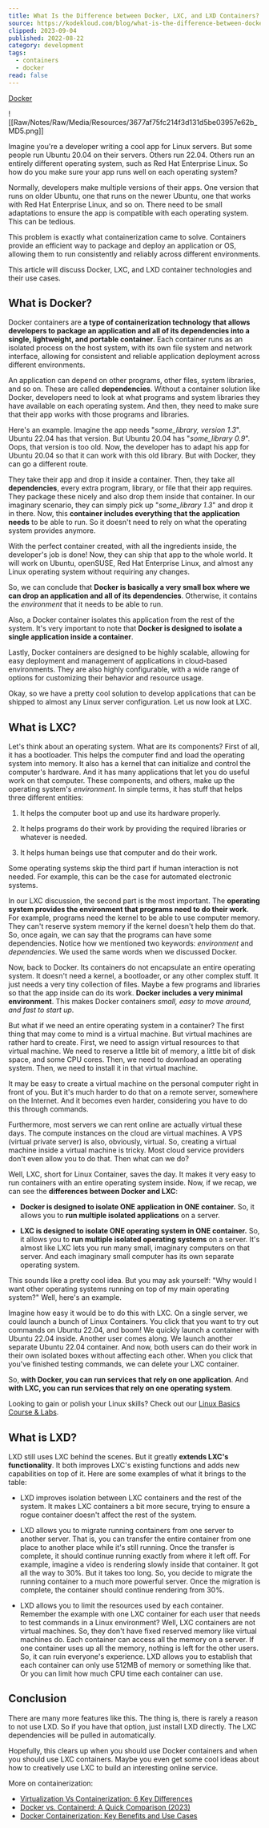 ```yaml
---
title: What Is the Difference between Docker, LXC, and LXD Containers?
source: https://kodekloud.com/blog/what-is-the-difference-between-docker-lxc-and-lxd-containers/#
clipped: 2023-09-04
published: 2022-08-22
category: development
tags:
  - containers
  - docker
read: false
---
```


[Docker](https://kodekloud.com/blog/tag/docker/)

![[Raw/Notes/Raw/Media/Resources/3677af75fc214f3d131d5be03957e62b_MD5.png]]

Imagine you're a developer writing a cool app for Linux servers. But some people run Ubuntu 20.04 on their servers. Others run 22.04. Others run an entirely different operating system, such as Red Hat Enterprise Linux. So how do you make sure your app runs well on each operating system?

Normally, developers make multiple versions of their apps. One version that runs on older Ubuntu, one that runs on the newer Ubuntu, one that works with Red Hat Enterprise Linux, and so on. There need to be small adaptations to ensure the app is compatible with each operating system. This can be tedious.

This problem is exactly what containerization came to solve. Containers provide an efficient way to package and deploy an application or OS, allowing them to run consistently and reliably across different environments.

This article will discuss Docker, LXC, and LXD container technologies and their use cases.

## What is Docker?

Docker containers are **a type of containerization technology that allows developers to package an application and all of its dependencies into a single, lightweight, and portable container**. Each container runs as an isolated process on the host system, with its own file system and network interface, allowing for consistent and reliable application deployment across different environments.


An application can depend on other programs, other files, system libraries, and so on. These are called **dependencies**. Without a container solution like Docker, developers need to look at what programs and system libraries they have available on each operating system. And then, they need to make sure that their app works with those programs and libraries.

Here's an example. Imagine the app needs "*some\_library, version 1.3*". Ubuntu 22.04 has that version. But Ubuntu 20.04 has "*some\_library 0.9*". Oops, that version is too old. Now, the developer has to adapt his app for Ubuntu 20.04 so that it can work with this old library. But with Docker, they can go a different route.

They take their app and drop it inside a container. Then, they take all **dependencies**, every extra program, library, or file that their app requires. They package these nicely and also drop them inside that container. In our imaginary scenario, they can simply pick up "*some\_library 1.3*" and drop it in there. Now, this **container includes everything that the application needs** to be able to run. So it doesn't need to rely on what the operating system provides anymore.

With the perfect container created, with all the ingredients inside, the developer's job is done! Now, they can ship that app to the whole world. It will work on Ubuntu, openSUSE, Red Hat Enterprise Linux, and almost any Linux operating system without requiring any changes.

So, we can conclude that **Docker is basically a very small box where we can drop an application and all of its dependencies**. Otherwise, it contains the *environment* that it needs to be able to run.

Also, a Docker container isolates this application from the rest of the system. It's very important to note that **Docker is designed to isolate a single application inside a container**.

Lastly, Docker containers are designed to be highly scalable, allowing for easy deployment and management of applications in cloud-based environments. They are also highly configurable, with a wide range of options for customizing their behavior and resource usage.

Okay, so we have a pretty cool solution to develop applications that can be shipped to almost any Linux server configuration. Let us now look at LXC.

## What is LXC?

Let's think about an operating system. What are its components? First of all, it has a bootloader. This helps the computer find and load the operating system into memory. It also has a kernel that can initialize and control the computer's hardware. And it has many applications that let you do useful work on that computer. These components, and others, make up the operating system's *environment*. In simple terms, it has stuff that helps three different entities:

1.  It helps the computer boot up and use its hardware properly.  
    
2.  It helps programs do their work by providing the required libraries or whatever is needed.  
    
3.  It helps human beings use that computer and do their work.

Some operating systems skip the third part if human interaction is not needed. For example, this can be the case for automated electronic systems.

In our LXC discussion, the second part is the most important. The **operating system provides the environment that programs need to do their work**. For example, programs need the kernel to be able to use computer memory. They can't reserve system memory if the kernel doesn't help them do that. So, once again, we can say that the programs can have some dependencies. Notice how we mentioned two keywords: *environment* and *dependencies*. We used the same words when we discussed Docker.

Now, back to Docker. Its containers do not encapsulate an entire operating system. It doesn't need a kernel, a bootloader, or any other complex stuff. It just needs a very tiny collection of files. Maybe a few programs and libraries so that the app inside can do its work. **Docker includes a very minimal environment**. This makes Docker containers *small, easy to move around, and fast to start up*.

But what if we need an entire operating system in a container? The first thing that may come to mind is a virtual machine. But virtual machines are rather hard to create. First, we need to assign virtual resources to that virtual machine. We need to reserve a little bit of memory, a little bit of disk space, and some CPU cores. Then, we need to download an operating system. Then, we need to install it in that virtual machine.

It may be easy to create a virtual machine on the personal computer right in front of you. But it's much harder to do that on a remote server, somewhere on the Internet. And it becomes even harder, considering you have to do this through commands.

Furthermore, most servers we can rent online are actually virtual these days. The compute instances on the cloud are virtual machines. A VPS (virtual private server) is also, obviously, virtual. So, creating a virtual machine inside a virtual machine is tricky. Most cloud service providers don't even allow you to do that. Then what can we do?

Well, LXC, short for Linux Container, saves the day. It makes it very easy to run containers with an entire operating system inside. Now, if we recap, we can see the **differences between Docker and LXC**:

-   **Docker is designed to isolate ONE application in ONE container.** So, it allows you to **run multiple isolated applications** on a server.  
    
-   **LXC is designed to isolate ONE operating system in ONE container.** So, it allows you to **run multiple isolated operating systems** on a server. It's almost like LXC lets you run many small, imaginary computers on that server. And each imaginary small computer has its own separate operating system.

This sounds like a pretty cool idea. But you may ask yourself: "Why would I want other operating systems running on top of my main operating system?" Well, here's an example.

Imagine how easy it would be to do this with LXC. On a single server, we could launch a bunch of Linux Containers. You click that you want to try out commands on Ubuntu 22.04, and boom! We quickly launch a container with Ubuntu 22.04 inside. Another user comes along. We launch another separate Ubuntu 22.04 container. And now, both users can do their work in their own isolated boxes without affecting each other. When you click that you've finished testing commands, we can delete your LXC container.

So, **with Docker, you can run services that rely on one application**. And **with LXC, you can run services that rely on one operating system**.

Looking to gain or polish your Linux skills? Check out our [Linux Basics Course & Labs](https://kodekloud.com/courses/the-linux-basics-course/?ref=kodekloud.com).

## What is LXD?

LXD still uses LXC behind the scenes. But it greatly **extends LXC's functionality**. It both improves LXC's existing functions and adds new capabilities on top of it. Here are some examples of what it brings to the table:

-   LXD improves isolation between LXC containers and the rest of the system. It makes LXC containers a bit more secure, trying to ensure a rogue container doesn't affect the rest of the system.  
    
-   LXD allows you to migrate running containers from one server to another server. That is, you can transfer the entire container from one place to another place while it's still running. Once the transfer is complete, it should continue running exactly from where it left off. For example, imagine a video is rendering slowly inside that container. It got all the way to 30%. But it takes too long. So, you decide to migrate the running container to a much more powerful server. Once the migration is complete, the container should continue rendering from 30%.  
    
-   LXD allows you to limit the resources used by each container. Remember the example with one LXC container for each user that needs to test commands in a Linux environment? Well, LXC containers are not virtual machines. So, they don't have fixed reserved memory like virtual machines do. Each container can access all the memory on a server. If one container uses up all the memory, nothing is left for the other users. So, it can ruin everyone's experience. LXD allows you to establish that each container can only use 512MB of memory or something like that. Or you can limit how much CPU time each container can use.

## Conclusion

There are many more features like this. The thing is, there is rarely a reason to not use LXD. So if you have that option, just install LXD directly. The LXC dependencies will be pulled in automatically.

Hopefully, this clears up when you should use Docker containers and when you should use LXC containers. Maybe you even get some cool ideas about how to creatively use LXC to build an interesting online service.

More on containerization:

-   [Virtualization Vs Containerization: 6 Key Differences](https://kodekloud.com/blog/virtualization-vs-containerization/)
-   [Docker vs. Containerd: A Quick Comparison (2023)](https://kodekloud.com/blog/docker-vs-containerd/)
-   [Docker Containerization: Key Benefits and Use Cases](https://kodekloud.com/blog/docker-containerization/)
